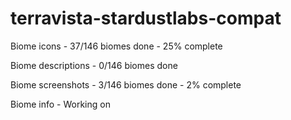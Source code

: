 # terravista-stardustlabs-compat

Biome icons - 37/146 biomes done - 25% complete

Biome descriptions - 0/146 biomes done

Biome screenshots - 3/146 biomes done - 2% complete

Biome info - Working on
